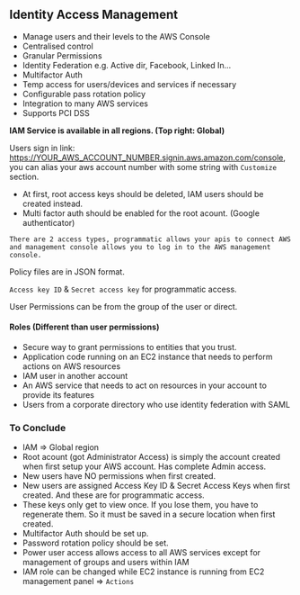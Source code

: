 ## Identity Access Management

* Manage users and their levels to the AWS Console
* Centralised control
* Granular Permissions
* Identity Federation e.g. Active dir, Facebook, Linked In...
* Multifactor Auth
* Temp access for users/devices and services if necessary
* Configurable pass rotation policy
* Integration to many AWS services
* Supports PCI DSS

__IAM Service is available in all regions. (Top right: Global)__

Users sign in link: https://YOUR_AWS_ACCOUNT_NUMBER.signin.aws.amazon.com/console, you can alias your aws account number with some string with `Customize` section.

* At first, root access keys should be deleted, IAM users should be created instead.
* Multi factor auth should be enabled for the root acount. (Google authenticator)

`There are 2 access types, programmatic allows your apis to connect AWS and management console allows you to log in to the AWS management console.`

Policy files are in JSON format.

`Access key ID` & `Secret access key` for programmatic access.

User Permissions can be from the group of the user or direct.

#### Roles (Different than user permissions)

* Secure way to grant permissions to entities that you trust.
* Application code running on an EC2 instance that needs to perform actions on AWS resources
* IAM user in another account
* An AWS service that needs to act on resources in your account to provide its features
* Users from a corporate directory who use identity federation with SAML

### To Conclude

* IAM => Global region
* Root acount (got Administrator Access) is simply the account created when first setup your AWS account. Has complete Admin access.
* New users have NO permissions when first created.
* New users are assigned Access Key ID & Secret Access Keys when first created. And these are for programmatic access.
* These keys only get to view once. If you lose them, you have to regenerate them. So it must be saved in a secure location when first created.
* Multifactor Auth should be set up.
* Password rotation policy should be set.
* Power user access allows access to all AWS services except for management of groups and users within IAM
* IAM role can be changed while EC2 instance is running from EC2 management panel => `Actions`
